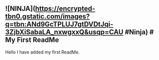 ![NINJA](https://encrypted-tbn0.gstatic.com/images?q=tbn:ANd9GcTPLUJ7gtDVDtJqi-3ZjbXiSabaLA_nxwgxxQ&usqp=CAU #Ninja) # My First ReadMe
---
Hello I have added my first ReadMe.
